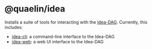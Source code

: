 # @quaelin/idea

Installs a suite of tools for interacting with the [Idea-DAG][Idea-DAG].
Currently, this includes:

 * [idea-cli][idea-cli]: a command-line interface to the Idea-DAG
 * [idea-web][idea-web]: a web UI interface to the Idea-DAG


[Idea-DAG]: https://github.com/quaelin/idea/blob/main/doc/IDEA_DAG.md
[idea-cli]: https://github.com/quaelin/idea/tree/main/packages/idea-cli#readme
[idea-web]: https://github.com/quaelin/idea/tree/main/packages/idea-web#readme
